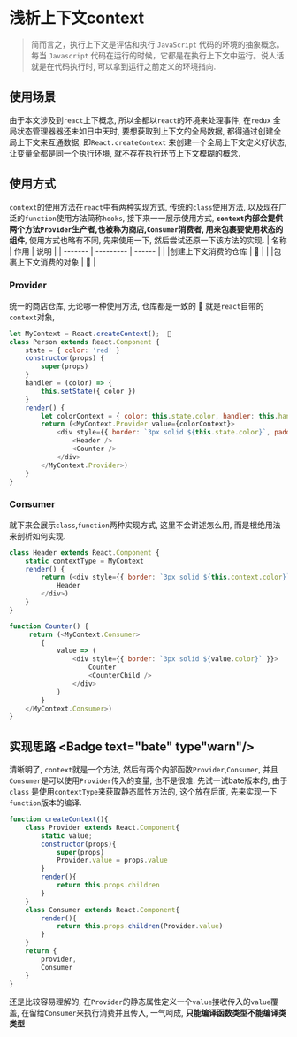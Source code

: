 # 浅析上下文context

> 简而言之，执行上下文是评估和执行 `JavaScript` 代码的环境的抽象概念。每当 `Javascript` 代码在运行的时候，它都是在执行上下文中运行。说人话就是在代码执行时, 可以拿到运行之前定义的环境指向.

## 使用场景
由于本文涉及到`react`上下概念, 所以全都以`react`的环境来处理事件, 在`redux` 全局状态管理器器还未如日中天时, 要想获取到上下文的全局数据, 都得通过创建全局上下文来互通数据, 即`React.createContext` 来创建一个全局上下文定义好状态, 让变量全都是同一个执行环境, 就不存在执行环节上下文模糊的概念.

## 使用方式
`context`的使用方法在`react`中有两种实现方式, 传统的`class`使用方法, 以及现在广泛的`function`使用方法简称`hooks`, 接下来一一展示使用方式, **`context`内部会提供两个方法`Provider`生产者,也被称为商店,`Consumer`消费者, 用来包裹要使用状态的组件**, 使用方式也略有不同, 先来使用一下, 然后尝试还原一下该方法的实现.
| 名称                           | 作用               | 说明          | 
| -------                        | ---------         | ------         | 
|<Badge text="Provider"/>        |创建上下文消费的仓库 |      🚀     |
|<Badge text="Consumer"/>        |包裹上下文消费的对象 |      🚀        |

### Provider  <Badge text="仓库"/> 
统一的商店仓库, 无论哪一种使用方法, 仓库都是一致的 🚀 就是`react`自带的`context`对象,
```javascript
let MyContext = React.createContext();  🚀
class Person extends React.Component {
    state = { color: 'red' }
    constructor(props) {
        super(props)
    }
    handler = (color) => {
        this.setState({ color })
    }
    render() {
        let colorContext = { color: this.state.color, handler: this.handler }
        return (<MyContext.Provider value={colorContext}>
            <div style={{ border: `3px solid ${this.state.color}`, padding: '5px' }}>
                <Header />
                <Counter />
            </div>
        </MyContext.Provider>)
    }
}
```

### Consumer  <Badge text="消费者"/> 
就下来会展示`class`,`function`两种实现方式, 这里不会讲述怎么用, 而是根绝用法来剖析如何实现.
```javascript
class Header extends React.Component {
    static contextType = MyContext
    render() {
        return (<div style={{ border: `3px solid ${this.context.color}` }}>
            Header
        </div>)
    }
}

function Counter() {
     return (<MyContext.Consumer>
        {
            value => (
                <div style={{ border: `3px solid ${value.color}` }}>
                    Counter
                    <CounterChild />
                </div>
            )
        }
    </MyContext.Consumer>)
}
```
## 实现思路  <Badge text="bate" type"warn"/> 
清晰明了, `context`就是一个方法, 然后有两个内部函数`Provider`,`Consumer`, 并且`Consumer`是可以使用`Provider`传入的变量, 也不是很难. 先试一试bate版本的, 由于`class` 是使用`contextType`来获取静态属性方法的, 这个放在后面, 先来实现一下`function`版本的编译.
```javascript
function createContext(){
    class Provider extends React.Component{
        static value;
        constructor(props){
            super(props)
            Provider.value = props.value
        }
        render(){
            return this.props.children
        }
    }
    class Consumer extends React.Component{
        render(){
            return this.props.children(Provider.value)
        }
    }
    return {
        provider,
        Consumer
    }
}
```
还是比较容易理解的, 在`Provider`的静态属性定义一个`value`接收传入的`value`覆盖, 在留给`Consumer`来执行消费并且传入, 一气呵成, **只能编译函数类型不能编译类类型**